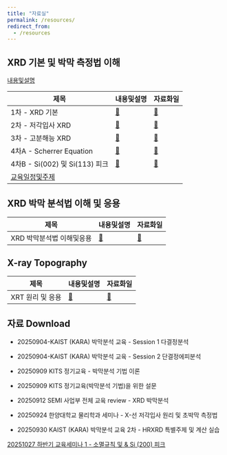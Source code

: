 ```yaml
---
title: "자료실"
permalink: /resources/
redirect_from:
  - /resources
---
```


## XRD 기본 및 박막 측정법 이해

[내용및설명](/resources/basic/info/)

| 제목          | 내용및설명   | 자료화일                                               |
| --------        | ------ | ------------------------------------------------------------ |
| 1차 - XRD 기본      | [:page_facing_up:](/resources/basic/1_XRD_basic_info/)   | [:paperclip:](/resources/basic/1_XRD_basic/)                          |
| 2차 - 저각입사 XRD    | [:page_facing_up:](/resources/basic/2_XRD_low_angle_info/)   | [:paperclip:](/resources/basic/2_XRD_low_angle/)                          |
| 3차 - 고분해능 XRD     | [:page_facing_up:](/resources/basic/3_high_res_XRD_info/)   | [:paperclip:](/resources/basic/3_high_res_XRD/)                          |
| 4차A - Scherrer Equation     | [:page_facing_up:](/resources/basic/4_A-Scherrer_info/)   | [:paperclip:](/resources/basic/4_A-Scherrer/)                          |
| 4차B - Si(002) 및 Si(113) 피크     | [:page_facing_up:](/resources/basic/4_B-Si_002___113__peak_info/)   | [:paperclip:](/resources/basic/4_B-Si_002___113__peak/)                          |
| [교육일정및주제](/resources/basic/schedule_and_topics/)     |    |  |

## XRD 박막 분석법 이해 및 응용

| 제목          | 내용및설명   | 자료화일                                               |
| --------        | ------ | ------------------------------------------------------------ |
| XRD 박막분석법 이해및응용    | [:page_facing_up:](/resources/thin_film/XRD_thin_film_assay_info/)   | [:paperclip:](/resources/thin_film/XRD_thin_film_assay/)                          |

## X-ray Topography

| 제목          | 내용및설명   | 자료화일                                               |
| --------        | ------ | ------------------------------------------------------------ |
| XRT 원리 및 응용       | [:page_facing_up:](/resources/xrt/XRT_principle_info/)   | [:paperclip:](/resources/xrt/XRT_principle/)                      |

## 자료 Download

* 20250904-KAIST (KARA) 박막분석 교육 - Session 1 다결정분석
<!-- (https://drive.google.com/uc?export=download&id=1O-OMr_sh0UyB9OI9sOi0QGx0UP0BsR4L) -->
* 20250904-KAIST (KARA) 박막분석 교육 - Session 2 단결정에피분석
<!-- (https://drive.google.com/uc?export=download&id=1kcKvTg9S9eON9OaPv64qVz4-CM19JJlF) -->
* 20250909 KITS 정기교육 - 박막분석 기법 이론
<!-- (https://drive.google.com/uc?export=download&id=1G7tk31mV67OU0N78P7mvGfKJzbEmqadg) -->
* 20250909 KITS 정기교육(박막분석 기법)을 위한 설문
<!-- (https://drive.google.com/uc?export=download&id=1CFH-cZVVJQhPzW4hegNRKYynw5NCsE7t) -->
* 20250912 SEMI 사업부 전체 교육 review - XRD 박막분석
<!-- (https://drive.google.com/uc?export=download&id=13AkxknzseNNEJGElJeHpMQ7D4707ZO76) -->
* 20250924 한양대학교 물리학과 세미나 - X-선 저각입사 원리 및 초박막 측정법
<!-- (https://drive.google.com/uc?export=download&id=1qF4USu_wlQXB-STMz3yeeIYhTb_yOOFe) -->
* 20250930 KAIST (KARA) 박막분석 교육 2차 - HRXRD 특별주제 및 계산 실습
<!-- (https://drive.google.com/uc?export=download&id=1T_N7dHqS-RqY1V7sNoM2zh4g97Ev_cg2) -->
[20251027 하반기 교육세미나 1 - 소멸규칙 및 & Si (200) 피크](https://drive.google.com/uc?export=download&id=14DjvIp_CHtkSrmnkkNghGcYaWBAfU0l2)


